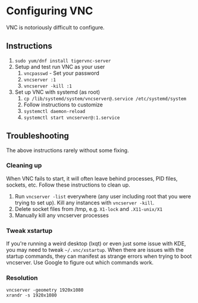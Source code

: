 # Configuring VNC
VNC is notoriously difficult to configure.

## Instructions
1. `sudo yum/dnf install tigervnc-server`
2. Setup and test run VNC as your user
    1. `vncpasswd` - Set your password
    2. `vncserver :1`
    3. `vncserver -kill :1` 
3. Set up VNC with systemd (as root)
    1. `cp /lib/systemd/system/vncserver@.service /etc/systemd/system`
    2. Follow instructions to customize
    3. `systemctl daemon-reload`
    4. `systemctl start vncserver@:1.service`

## Troubleshooting
The above instructions rarely without some fixing.

### Cleaning up
When VNC fails to start, it will often leave behind processes, PID files, sockets, etc. Follow these instructions to clean up.

1. Run `vncserver -list` everywhere (any user including root that you were trying to set up). Kill any instances with `vncserver -kill`.
2. Delete socket files from /tmp, e.g. `X1-lock` and `.X11-unix/X1`
3. Manually kill any vncserver processes

### Tweak xstartup
If you're running a weird desktop (lxqt) or even just some issue with KDE, you may need to tweak `~/.vnc/xstartup`. When there are issues with the startup commands, they can manifest as strange errors when trying to boot vncserver. Use Google to figure out which commands work.

### Resolution
```
vncserver -geometry 1920x1080
xrandr -s 1920x1080
```
